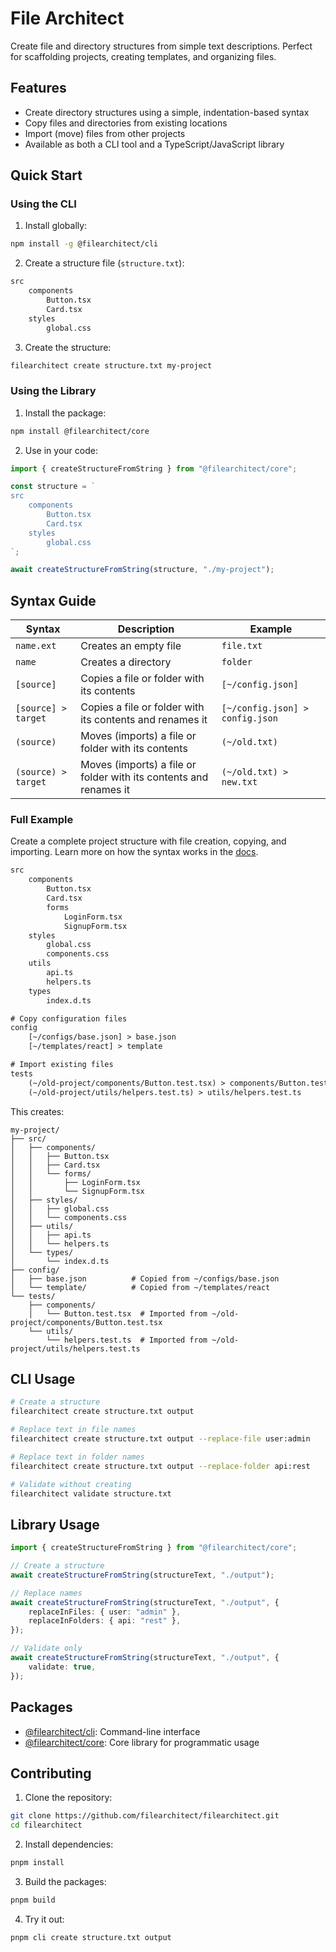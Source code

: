 # File Architect

Create file and directory structures from simple text descriptions. Perfect for scaffolding projects, creating templates, and organizing files.

## Features

-   Create directory structures using a simple, indentation-based syntax
-   Copy files and directories from existing locations
-   Import (move) files from other projects
-   Available as both a CLI tool and a TypeScript/JavaScript library

## Quick Start

### Using the CLI

1. Install globally:

```bash
npm install -g @filearchitect/cli
```

2. Create a structure file (`structure.txt`):

```txt
src
	components
		Button.tsx
		Card.tsx
	styles
		global.css
```

3. Create the structure:

```bash
filearchitect create structure.txt my-project
```

### Using the Library

1. Install the package:

```bash
npm install @filearchitect/core
```

2. Use in your code:

```typescript
import { createStructureFromString } from "@filearchitect/core";

const structure = `
src
	components
		Button.tsx
		Card.tsx
	styles
		global.css
`;

await createStructureFromString(structure, "./my-project");
```

## Syntax Guide

| Syntax              | Description                                                       | Example                         |
| ------------------- | ----------------------------------------------------------------- | ------------------------------- |
| `name.ext`          | Creates an empty file                                             | `file.txt`                      |
| `name`              | Creates a directory                                               | `folder`                        |
| `[source]`          | Copies a file or folder with its contents                         | `[~/config.json]`               |
| `[source] > target` | Copies a file or folder with its contents and renames it          | `[~/config.json] > config.json` |
| `(source)`          | Moves (imports) a file or folder with its contents                | `(~/old.txt)`                   |
| `(source) > target` | Moves (imports) a file or folder with its contents and renames it | `(~/old.txt) > new.txt`         |

### Full Example

Create a complete project structure with file creation, copying, and importing. Learn more on how the syntax works in the [docs](https://filearchitect.com/docs).

```txt
src
	components
		Button.tsx
		Card.tsx
		forms
			LoginForm.tsx
			SignupForm.tsx
	styles
		global.css
		components.css
	utils
		api.ts
		helpers.ts
	types
		index.d.ts

# Copy configuration files
config
	[~/configs/base.json] > base.json
	[~/templates/react] > template

# Import existing files
tests
	(~/old-project/components/Button.test.tsx) > components/Button.test.tsx
	(~/old-project/utils/helpers.test.ts) > utils/helpers.test.ts
```

This creates:

```
my-project/
├── src/
│   ├── components/
│   │   ├── Button.tsx
│   │   ├── Card.tsx
│   │   └── forms/
│   │       ├── LoginForm.tsx
│   │       └── SignupForm.tsx
│   ├── styles/
│   │   ├── global.css
│   │   └── components.css
│   ├── utils/
│   │   ├── api.ts
│   │   └── helpers.ts
│   └── types/
│       └── index.d.ts
├── config/
│   ├── base.json          # Copied from ~/configs/base.json
│   └── template/          # Copied from ~/templates/react
└── tests/
    ├── components/
    │   └── Button.test.tsx  # Imported from ~/old-project/components/Button.test.tsx
    └── utils/
        └── helpers.test.ts  # Imported from ~/old-project/utils/helpers.test.ts
```

## CLI Usage

```bash
# Create a structure
filearchitect create structure.txt output

# Replace text in file names
filearchitect create structure.txt output --replace-file user:admin

# Replace text in folder names
filearchitect create structure.txt output --replace-folder api:rest

# Validate without creating
filearchitect validate structure.txt
```

## Library Usage

```typescript
import { createStructureFromString } from "@filearchitect/core";

// Create a structure
await createStructureFromString(structureText, "./output");

// Replace names
await createStructureFromString(structureText, "./output", {
    replaceInFiles: { user: "admin" },
    replaceInFolders: { api: "rest" },
});

// Validate only
await createStructureFromString(structureText, "./output", {
    validate: true,
});
```

## Packages

-   [@filearchitect/cli](packages/cli/README.md): Command-line interface
-   [@filearchitect/core](packages/core/README.md): Core library for programmatic usage

## Contributing

1. Clone the repository:

```bash
git clone https://github.com/filearchitect/filearchitect.git
cd filearchitect
```

2. Install dependencies:

```bash
pnpm install
```

3. Build the packages:

```bash
pnpm build
```

4. Try it out:

```bash
pnpm cli create structure.txt output
```
